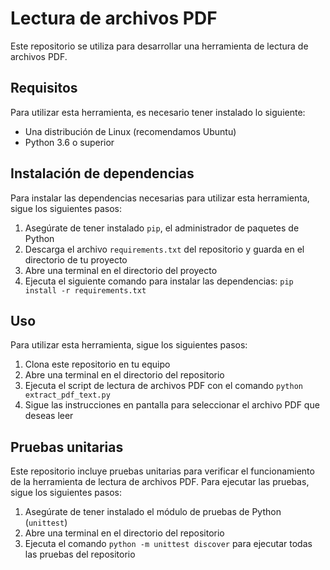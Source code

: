 # Lectura de archivos PDF

Este repositorio se utiliza para desarrollar una herramienta de lectura de archivos PDF.

## Requisitos

Para utilizar esta herramienta, es necesario tener instalado lo siguiente:

- Una distribución de Linux (recomendamos Ubuntu)
- Python 3.6 o superior

## Instalación de dependencias

Para instalar las dependencias necesarias para utilizar esta herramienta, sigue los siguientes pasos:

1. Asegúrate de tener instalado `pip`, el administrador de paquetes de Python
2. Descarga el archivo `requirements.txt` del repositorio y guarda en el directorio de tu proyecto
3. Abre una terminal en el directorio del proyecto
4. Ejecuta el siguiente comando para instalar las dependencias: `pip install -r requirements.txt`

## Uso

Para utilizar esta herramienta, sigue los siguientes pasos:

1. Clona este repositorio en tu equipo
2. Abre una terminal en el directorio del repositorio
3. Ejecuta el script de lectura de archivos PDF con el comando `python extract_pdf_text.py`
4. Sigue las instrucciones en pantalla para seleccionar el archivo PDF que deseas leer

## Pruebas unitarias

Este repositorio incluye pruebas unitarias para verificar el funcionamiento de la herramienta de lectura de archivos PDF. Para ejecutar las pruebas, sigue los siguientes pasos:

1. Asegúrate de tener instalado el módulo de pruebas de Python (`unittest`)
2. Abre una terminal en el directorio del repositorio
3. Ejecuta el comando `python -m unittest discover` para ejecutar todas las pruebas del repositorio

